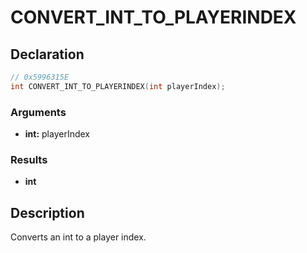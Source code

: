 # CONVERT_INT_TO_PLAYERINDEX

## Declaration
```cpp
// 0x5996315E
int CONVERT_INT_TO_PLAYERINDEX(int playerIndex);
```

### Arguments
- **int:** playerIndex

### Results
- **int**

## Description
Converts an int to a player index.